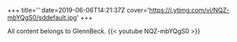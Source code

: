 +++
title=''
date=2019-06-06T14:21:37Z
cover='https://i.ytimg.com/vi/NQZ-mbYQgS0/sddefault.jpg'
+++

All content belongs to GlennBeck.
{{< youtube NQZ-mbYQgS0 >}}
